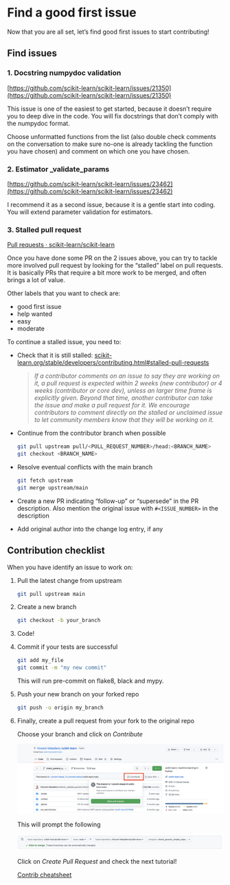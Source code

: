 # Find a good first issue

Now that you are all set, let’s find good first issues to start contributing!

## Find issues

### 1. Docstring numpydoc validation

[https://github.com/scikit-learn/scikit-learn/issues/21350](https://github.com/scikit-learn/scikit-learn/issues/21350)

This issue is one of the easiest to get started, because it doesn’t require you to deep dive in the code. You will fix docstrings that don’t comply with the numpydoc format.

Choose unformatted functions from the list (also double check comments on the conversation to make sure no-one is already tackling the function you have chosen) and comment on which one you have chosen.

### 2. Estimator _validate_params

[https://github.com/scikit-learn/scikit-learn/issues/23462](https://github.com/scikit-learn/scikit-learn/issues/23462)

I recommend it as a second issue, because it is a gentle start into coding. You will extend parameter validation for estimators.

### 3. Stalled pull request

[Pull requests · scikit-learn/scikit-learn](https://github.com/scikit-learn/scikit-learn/pulls?q=is%3Apr+is%3Aopen+sort%3Aupdated-desc+label%3AStalled)

Once you have done some PR on the 2 issues above, you can try to tackle more involved pull request by looking for the “stalled” label on pull requests. It is basically PRs that require a bit more work to be merged, and often brings a lot of value.

Other labels that you want to check are:

- good first issue
- help wanted
- easy
- moderate

To continue a stalled issue, you need to:

- Check that it is still stalled:
[scikit-learn.org/stable/developers/contributing.html#stalled-pull-requests](https://scikit-learn.org/stable/developers/contributing.html#stalled-pull-requests)
    
    > *If a contributor comments on an issue to say they are working on it, a pull request is expected within 2 weeks (new contributor) or 4 weeks (contributor or core dev), unless an larger time frame is explicitly given. Beyond that time, another contributor can take the issue and make a pull request for it. We encourage contributors to comment directly on the stalled or unclaimed issue to let community members know that they will be working on it.*
    > 
- Continue from the contributor branch when possible
    
    ```bash
    git pull upstream pull/<PULL_REQUEST_NUMBER>/head:<BRANCH_NAME>
    git checkout <BRANCH_NAME>
    ```
    
- Resolve eventual conflicts with the main branch
    
    ```bash
    git fetch upstream
    git merge upstream/main
    ```
    
- Create a new PR indicating “follow-up” or “supersede” in the PR description. Also mention the original issue with `#<ISSUE_NUMBER>` in the description
- Add original author into the change log entry, if any

## Contribution checklist

When you have identify an issue to work on:

1. Pull the latest change from upstream
    
    ```bash
    git pull upstream main
    ```
    
2. Create a new branch
    
    ```bash
    git checkout -b your_branch
    ```
    
3. Code!
4. Commit if your tests are successful
    
    ```bash
    git add my_file
    git commit -m "my new commit"
    ```
    
    This will run pre-commit on flake8, black and mypy.
    
5. Push your new branch on your forked repo
    
    ```bash
    git push -u origin my_branch
    ```
    
6. Finally, create a pull request from your fork to the original repo
    
    Choose your branch and click on *Contribute*
    
    ![Screen Shot 2022-08-07 at 16.36.56.png](Find%20a%20good%20first%20issue%207716e306d0fa4ed7a06b271a7ab74b62/Screen_Shot_2022-08-07_at_16.36.56.png)
    
    This will prompt the following
    
    ![Screen Shot 2022-08-07 at 15.37.39.png](Find%20a%20good%20first%20issue%207716e306d0fa4ed7a06b271a7ab74b62/Screen_Shot_2022-08-07_at_15.37.39.png)
    
    Click on *Create Pull Request* and check the next tutorial!
    
    [Contrib cheatsheet](Contrib%20cheatsheet%204d1c34bd9f5946349fc8df3a17424236.md)